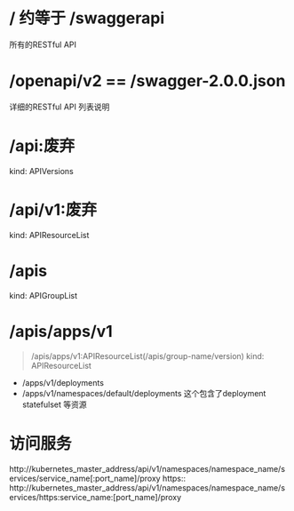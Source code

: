 # /  约等于 /swaggerapi
所有的RESTful API
# /openapi/v2 == /swagger-2.0.0.json
详细的RESTful API 列表说明
# /api:废弃
kind: APIVersions
# /api/v1:废弃
kind: APIResourceList
# /apis 
kind: APIGroupList
# /apis/apps/v1
> /apis/apps/v1:APIResourceList(/apis/group-name/version)
kind: APIResourceList
- /apps/v1/deployments
- /apps/v1/namespaces/default/deployments
这个包含了deployment statefulset 等资源

# 访问服务
http://kubernetes_master_address/api/v1/namespaces/namespace_name/services/service_name[:port_name]/proxy
https:: http://kubernetes_master_address/api/v1/namespaces/namespace_name/services/https:service_name:[port_name]/proxy
